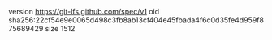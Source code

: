 version https://git-lfs.github.com/spec/v1
oid sha256:22cf54e9e0065d498c3fb8ab13cf404e45fbada4f6c0d35fe4d959f875689429
size 1512
